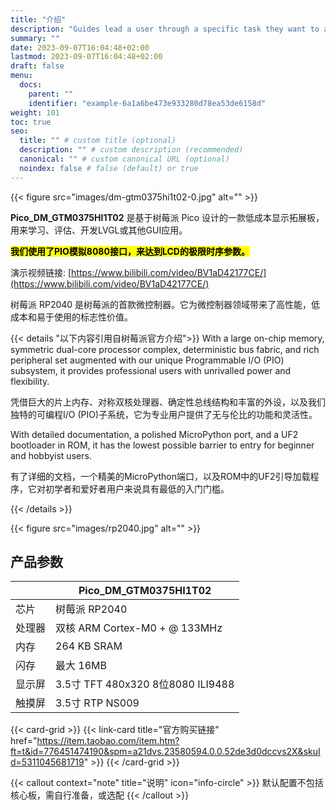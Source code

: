 ```yaml
---
title: "介绍"
description: "Guides lead a user through a specific task they want to accomplish, often with a sequence of steps."
summary: ""
date: 2023-09-07T16:04:48+02:00
lastmod: 2023-09-07T16:04:48+02:00
draft: false
menu:
  docs:
    parent: ""
    identifier: "example-6a1a6be473e933280d78ea53de6158d"
weight: 101
toc: true
seo:
  title: "" # custom title (optional)
  description: "" # custom description (recommended)
  canonical: "" # custom canonical URL (optional)
  noindex: false # false (default) or true
---
```


{{< figure src="images/dm-gtm0375hi1t02-0.jpg" alt="" >}}

**Pico_DM_GTM0375HI1T02** 是基于树莓派 Pico 设计的一款低成本显示拓展板，用来学习、评估、开发LVGL或其他GUI应用。 

<mark>**我们使用了PIO模拟8080接口，来达到LCD的极限时序参数。**</mark>

演示视频链接:
[https://www.bilibili.com/video/BV1aD42177CE/](https://www.bilibili.com/video/BV1aD42177CE/)

树莓派 RP2040 是树莓派的首款微控制器。它为微控制器领域带来了高性能，低成本和易于使用的标志性价值。

{{< details "以下内容引用自树莓派官方介绍">}}
With a large on-chip memory, symmetric dual-core processor complex, deterministic bus fabric, and rich peripheral set augmented with our unique Programmable I/O (PIO) subsystem, it provides professional users with unrivalled power and flexibility. 

凭借巨大的片上内存、对称双核处理器、确定性总线结构和丰富的外设，以及我们独特的可编程I/O (PIO)子系统，它为专业用户提供了无与伦比的功能和灵活性。

With detailed documentation, a polished MicroPython port, and a UF2 bootloader in ROM, it has the lowest possible barrier to entry for beginner and hobbyist users.

有了详细的文档，一个精美的MicroPython端口，以及ROM中的UF2引导加载程序，它对初学者和爱好者用户来说具有最低的入门门槛。

{{< /details >}}

{{< figure src="images/rp2040.jpg" alt="" >}}


## 产品参数

| | Pico_DM_GTM0375HI1T02 |
| --- | --- |
| 芯片 | 树莓派 RP2040 |
| 处理器 | 双核 ARM Cortex-M0 + @ 133MHz |
| 内存 | 264 KB SRAM |
| 闪存 | 最大 16MB |
| 显示屏 | 3.5寸 TFT 480x320 8位8080 ILI9488 |
| 触摸屏 | 3.5寸 RTP NS009 |

{{< card-grid >}}
  {{< link-card title="官方购买链接" href="https://item.taobao.com/item.htm?ft=t&id=776451474190&spm=a21dvs.23580594.0.0.52de3d0dccvs2X&skuId=5311045681719" >}}
{{< /card-grid >}}

{{< callout context="note" title="说明" icon="info-circle" >}} 默认配置不包括核心板，需自行准备，或选配 {{< /callout >}}
